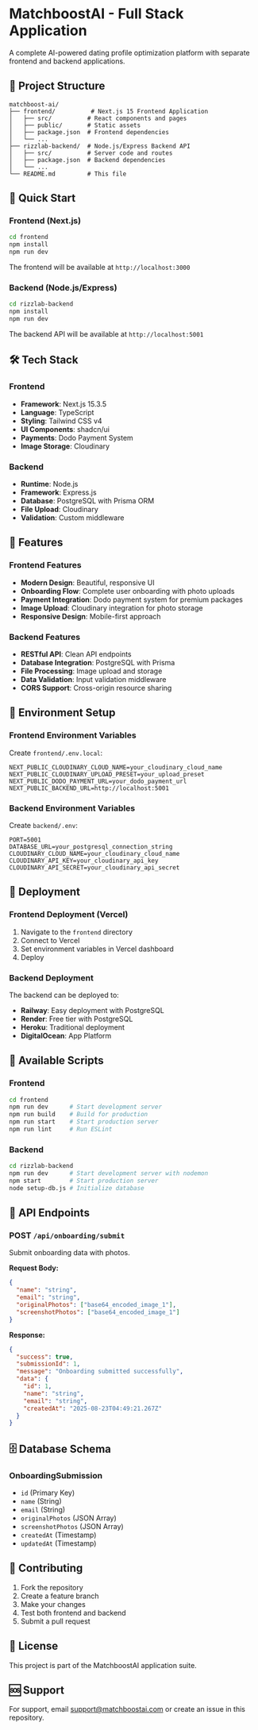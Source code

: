 # MatchboostAI - Full Stack Application

A complete AI-powered dating profile optimization platform with separate frontend and backend applications.

## 📁 Project Structure

```
matchboost-ai/
├── frontend/          # Next.js 15 Frontend Application
│   ├── src/          # React components and pages
│   ├── public/       # Static assets
│   ├── package.json  # Frontend dependencies
│   └── ...
├── rizzlab-backend/  # Node.js/Express Backend API
│   ├── src/          # Server code and routes
│   ├── package.json  # Backend dependencies
│   └── ...
└── README.md         # This file
```

## 🚀 Quick Start

### Frontend (Next.js)

```bash
cd frontend
npm install
npm run dev
```

The frontend will be available at `http://localhost:3000`

### Backend (Node.js/Express)

```bash
cd rizzlab-backend
npm install
npm run dev
```

The backend API will be available at `http://localhost:5001`

## 🛠️ Tech Stack

### Frontend
- **Framework**: Next.js 15.3.5
- **Language**: TypeScript
- **Styling**: Tailwind CSS v4
- **UI Components**: shadcn/ui
- **Payments**: Dodo Payment System
- **Image Storage**: Cloudinary

### Backend
- **Runtime**: Node.js
- **Framework**: Express.js
- **Database**: PostgreSQL with Prisma ORM
- **File Upload**: Cloudinary
- **Validation**: Custom middleware

## 📱 Features

### Frontend Features
- **Modern Design**: Beautiful, responsive UI
- **Onboarding Flow**: Complete user onboarding with photo uploads
- **Payment Integration**: Dodo payment system for premium packages
- **Image Upload**: Cloudinary integration for photo storage
- **Responsive Design**: Mobile-first approach

### Backend Features
- **RESTful API**: Clean API endpoints
- **Database Integration**: PostgreSQL with Prisma
- **File Processing**: Image upload and storage
- **Data Validation**: Input validation middleware
- **CORS Support**: Cross-origin resource sharing

## 🔧 Environment Setup

### Frontend Environment Variables
Create `frontend/.env.local`:
```env
NEXT_PUBLIC_CLOUDINARY_CLOUD_NAME=your_cloudinary_cloud_name
NEXT_PUBLIC_CLOUDINARY_UPLOAD_PRESET=your_upload_preset
NEXT_PUBLIC_DODO_PAYMENT_URL=your_dodo_payment_url
NEXT_PUBLIC_BACKEND_URL=http://localhost:5001
```

### Backend Environment Variables
Create `backend/.env`:
```env
PORT=5001
DATABASE_URL=your_postgresql_connection_string
CLOUDINARY_CLOUD_NAME=your_cloudinary_cloud_name
CLOUDINARY_API_KEY=your_cloudinary_api_key
CLOUDINARY_API_SECRET=your_cloudinary_api_secret
```

## 🚀 Deployment

### Frontend Deployment (Vercel)
1. Navigate to the `frontend` directory
2. Connect to Vercel
3. Set environment variables in Vercel dashboard
4. Deploy

### Backend Deployment
The backend can be deployed to:
- **Railway**: Easy deployment with PostgreSQL
- **Render**: Free tier with PostgreSQL
- **Heroku**: Traditional deployment
- **DigitalOcean**: App Platform

## 📝 Available Scripts

### Frontend
```bash
cd frontend
npm run dev      # Start development server
npm run build    # Build for production
npm run start    # Start production server
npm run lint     # Run ESLint
```

### Backend
```bash
cd rizzlab-backend
npm run dev      # Start development server with nodemon
npm start        # Start production server
node setup-db.js # Initialize database
```

## 🔗 API Endpoints

### POST `/api/onboarding/submit`
Submit onboarding data with photos.

**Request Body:**
```json
{
  "name": "string",
  "email": "string",
  "originalPhotos": ["base64_encoded_image_1"],
  "screenshotPhotos": ["base64_encoded_image_1"]
}
```

**Response:**
```json
{
  "success": true,
  "submissionId": 1,
  "message": "Onboarding submitted successfully",
  "data": {
    "id": 1,
    "name": "string",
    "email": "string",
    "createdAt": "2025-08-23T04:49:21.267Z"
  }
}
```

## 🗄️ Database Schema

### OnboardingSubmission
- `id` (Primary Key)
- `name` (String)
- `email` (String)
- `originalPhotos` (JSON Array)
- `screenshotPhotos` (JSON Array)
- `createdAt` (Timestamp)
- `updatedAt` (Timestamp)

## 🤝 Contributing

1. Fork the repository
2. Create a feature branch
3. Make your changes
4. Test both frontend and backend
5. Submit a pull request

## 📄 License

This project is part of the MatchboostAI application suite.

## 🆘 Support

For support, email support@matchboostai.com or create an issue in this repository.
